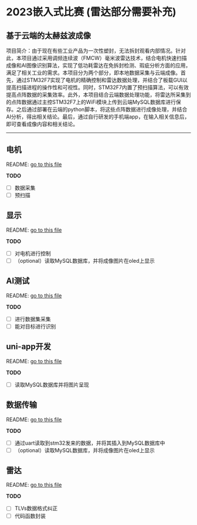 # 2023嵌入式比赛 (雷达部分需要补充)
## 基于云端的太赫兹波成像
 项目简介：由于现在有些工业产品为一次性塑封，无法拆封观看内部情况。针对此，本项目通过采用调频连续波（FMCW）毫米波雷达技术，结合电机快速扫描成像和AI图像识别算法，实现了低功耗雷达在免拆封检测、瑕疵分析方面的应用，满足了相关工业的需求。本项目分为两个部分，即本地数据采集与云端成像。首先，通过STM32F7实现了电机的精确控制和雷达数据处理，并结合了板载GUI以提高扫描进程的操作性和可视性。同时，STM32F7内置了预扫描算法，可以有效提高点阵数据的采集效率。此外，本项目结合云端数据处理功能，将雷达所采集到的点阵数据通过主控STM32F7上的WiFi模块上传到云端MySQL数据库进行保存。之后通过部署在云端的python脚本，将这些点阵数据进行成像处理，并结合AI分析，得出相关结论。最后，通过自行研发的手机端app，在输入相关信息后，即可查看成像内容和相关结论。

---

## 电机
README: [go to this file](./电机/README.md)

**TODO**

- [ ] 数据采集
- [ ] 预扫描

## 显示
README: [go to this file](./显示/README.md)

**TODO**

- [ ] 对电机进行控制
- [ ] （optional）读取MySQL数据库，并将成像图片在oled上显示

## AI测试
README: [go to this file](./AI测试/README.md)

**TODO**

- [ ] 进行数据集采集
- [ ] 能对目标进行识别

## uni-app开发
README: [go to this file](./uni-app/README.md)

**TODO**

- [ ] 读取MySQL数据库并将图片呈现

## 数据传输
README: [go to this file](./数据传输/README.md)

**TODO**

- [ ] 通过uart读取到stm32发来的数据，并将其插入到MySQL数据库中
- [ ] （optional）读取MySQL数据库，并将成像图片在oled上显示

## 雷达
README: [go to this file](./雷达/README.md)

**TODO**

- [ ] TLVs数据格式纠正
- [ ] 代码函数封装
